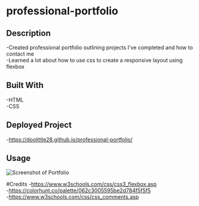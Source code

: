 # professional-portfolio

## Description 

-Created professional portfolio outlining projects I've completed and how to contact me  
-Learned a lot about how to use css to create a responsive layout using flexbox  

## Built With

-HTML  
-CSS  

## Deployed Project

-https://doolittle28.github.io/professional-portfolio/  

## Usage 

![Screenshot of Portfolio](.assets/images/portfolioscreenshot.png) 

#Credits 
-https://www.w3schools.com/css/css3_flexbox.asp  
-https://colorhunt.co/palette/062c3005595be2d784f5f5f5  
-https://www.w3schools.com/css/css_comments.asp  
